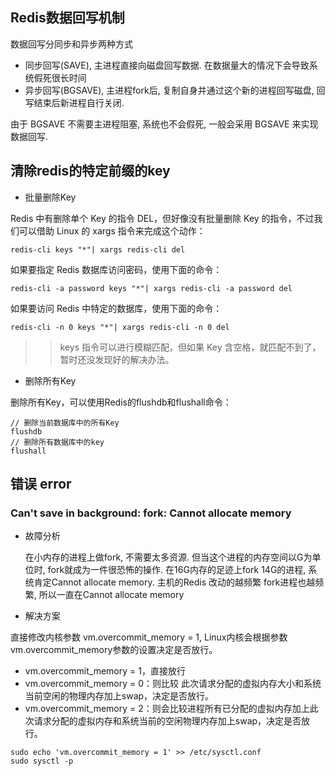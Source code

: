 
## Redis数据回写机制

数据回写分同步和异步两种方式

- 同步回写(SAVE), 主进程直接向磁盘回写数据. 在数据量大的情况下会导致系统假死很长时间
- 异步回写(BGSAVE), 主进程fork后, 复制自身并通过这个新的进程回写磁盘, 回写结束后新进程自行关闭.

由于 BGSAVE 不需要主进程阻塞, 系统也不会假死, 一般会采用 BGSAVE 来实现数据回写.

## 清除redis的特定前缀的key

* 批量删除Key

Redis 中有删除单个 Key 的指令 DEL，但好像没有批量删除 Key 的指令，不过我们可以借助 Linux 的 xargs 指令来完成这个动作：
```shell
redis-cli keys "*"| xargs redis-cli del
```
如果要指定 Redis 数据库访问密码，使用下面的命令：
```shell
redis-cli -a password keys "*"| xargs redis-cli -a password del
```
如果要访问 Redis 中特定的数据库，使用下面的命令：
```shell
redis-cli -n 0 keys "*"| xargs redis-cli -n 0 del
```

>> keys 指令可以进行模糊匹配，但如果 Key 含空格，就匹配不到了，暂时还没发现好的解决办法。

* 删除所有Key

删除所有Key，可以使用Redis的flushdb和flushall命令：
```shell
// 删除当前数据库中的所有Key
flushdb
// 删除所有数据库中的key
flushall
```

## 错误 error

### Can't save in background: fork: Cannot allocate memory

* 故障分析

    在小内存的进程上做fork, 不需要太多资源. 但当这个进程的内存空间以G为单位时, fork就成为一件很恐怖的操作.
    在16G内存的足迹上fork 14G的进程, 系统肯定Cannot allocate memory.
    主机的Redis 改动的越频繁 fork进程也越频繁, 所以一直在Cannot allocate memory

* 解决方案

直接修改内核参数 vm.overcommit_memory = 1, Linux内核会根据参数vm.overcommit_memory参数的设置决定是否放行。

- vm.overcommit_memory = 1，直接放行
- vm.overcommit_memory = 0：则比较 此次请求分配的虚拟内存大小和系统当前空闲的物理内存加上swap，决定是否放行。
- vm.overcommit_memory = 2：则会比较进程所有已分配的虚拟内存加上此次请求分配的虚拟内存和系统当前的空闲物理内存加上swap，决定是否放行。

```shell
sudo echo 'vm.overcommit_memory = 1' >> /etc/sysctl.conf
sudo sysctl -p
```
